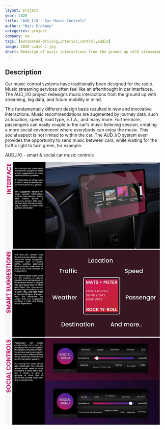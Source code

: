 ```yaml
---
layout: project
year: 2020
title: "AUD_I/O - Car Music Controls"
author: "Mats Erdkamp"
categories: project
company: na
tags: [automated-driving,interior,control,audio]
image: 2020-audio-1.jpg
short: Redesign of music interactions from the ground up with streaming, big data, and future mobility in mind.
---
```


## Description
Car music control systems have traditionally been designed for the radio. Music streaming services often feel like an afterthought in car interfaces. The AUD_I/O project redesigns music interactions from the ground up with streaming, big data, and future mobility in mind.

This fundamentally different design basis resulted in new and innovative interactions. Music recommendations are augmented by journey data, such as location, speed, road type, E.T.A., and many more. Furthermore, passengers can easily couple to the car's music listening session, creating a more social environment where everybody can enjoy the music. This social aspect is not limited to within the car. The AUD_I/O system even provides the opportunity to send music between cars, while waiting for the traffic light to turn green, for example.

AUD_I/O - smart & social car music controls

<div class="project-image">
  <img src="/assets/img/2020-audio-2.jpg">
</div>
<div class="project-image">
  <img src="/assets/img/2020-audio-3.jpg">
</div>
<div class="project-image">
  <img src="/assets/img/2020-audio-4.jpg">
</div>
